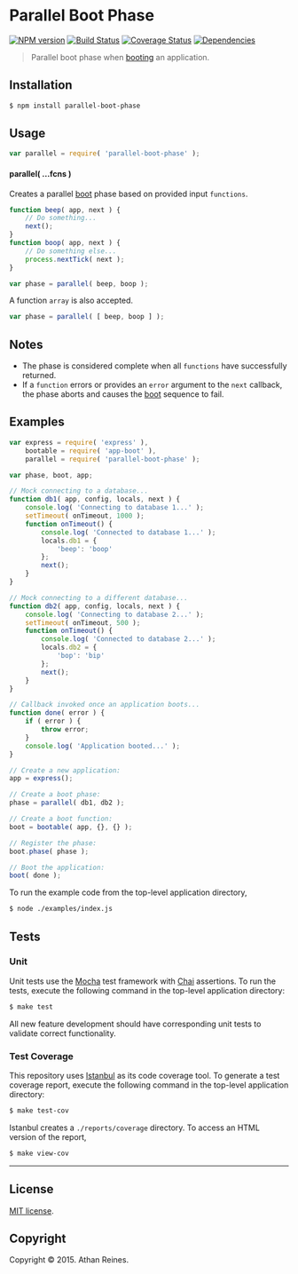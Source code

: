 Parallel Boot Phase
===
[![NPM version][npm-image]][npm-url] [![Build Status][travis-image]][travis-url] [![Coverage Status][codecov-image]][codecov-url] [![Dependencies][dependencies-image]][dependencies-url]

> Parallel boot phase when [booting](https://github.com/kgryte/node-app-boot) an application.


## Installation

``` bash
$ npm install parallel-boot-phase
```


## Usage

``` javascript
var parallel = require( 'parallel-boot-phase' );
```

#### parallel( ...fcns )

Creates a parallel [boot](https://github.com/kgryte/node-app-boot) phase based on provided input `functions`.

``` javascript
function beep( app, next ) {
	// Do something...
	next();
}
function boop( app, next ) {
	// Do something else...
	process.nextTick( next );
}

var phase = parallel( beep, boop );
```

A function `array` is also accepted.

``` javascript
var phase = parallel( [ beep, boop ] );
```


## Notes

*	The phase is considered complete when all `functions` have successfully returned.
* 	If a `function` errors or provides an `error` argument to the `next` callback, the phase aborts and causes the [boot](https://github.com/kgryte/node-app-boot) sequence to fail.


## Examples

``` javascript
var express = require( 'express' ),
	bootable = require( 'app-boot' ),
	parallel = require( 'parallel-boot-phase' );

var phase, boot, app;

// Mock connecting to a database...
function db1( app, config, locals, next ) {
	console.log( 'Connecting to database 1...' );
	setTimeout( onTimeout, 1000 );
	function onTimeout() {
		console.log( 'Connected to database 1...' );
		locals.db1 = {
			'beep': 'boop'
		};
		next();
	}
}

// Mock connecting to a different database...
function db2( app, config, locals, next ) {
	console.log( 'Connecting to database 2...' );
	setTimeout( onTimeout, 500 );
	function onTimeout() {
		console.log( 'Connected to database 2...' );
		locals.db2 = {
			'bop': 'bip'
		};
		next();
	}
}

// Callback invoked once an application boots...
function done( error ) {
	if ( error ) {
		throw error;
	}
	console.log( 'Application booted...' );
}

// Create a new application:
app = express();

// Create a boot phase:
phase = parallel( db1, db2 );

// Create a boot function:
boot = bootable( app, {}, {} );

// Register the phase:
boot.phase( phase );

// Boot the application:
boot( done );
```

To run the example code from the top-level application directory,

``` bash
$ node ./examples/index.js
```


## Tests

### Unit

Unit tests use the [Mocha](http://mochajs.org/) test framework with [Chai](http://chaijs.com) assertions. To run the tests, execute the following command in the top-level application directory:

``` bash
$ make test
```

All new feature development should have corresponding unit tests to validate correct functionality.


### Test Coverage

This repository uses [Istanbul](https://github.com/gotwarlost/istanbul) as its code coverage tool. To generate a test coverage report, execute the following command in the top-level application directory:

``` bash
$ make test-cov
```

Istanbul creates a `./reports/coverage` directory. To access an HTML version of the report,

``` bash
$ make view-cov
```


---
## License

[MIT license](http://opensource.org/licenses/MIT).


## Copyright

Copyright &copy; 2015. Athan Reines.


[npm-image]: http://img.shields.io/npm/v/parallel-boot-phase.svg
[npm-url]: https://npmjs.org/package/parallel-boot-phase

[travis-image]: http://img.shields.io/travis/kgryte/node-parallel-boot-phase/master.svg
[travis-url]: https://travis-ci.org/kgryte/node-parallel-boot-phase

[codecov-image]: https://img.shields.io/codecov/c/github/kgryte/node-parallel-boot-phase/master.svg
[codecov-url]: https://codecov.io/github/kgryte/node-parallel-boot-phase?branch=master

[dependencies-image]: http://img.shields.io/david/kgryte/node-parallel-boot-phase.svg
[dependencies-url]: https://david-dm.org/kgryte/node-parallel-boot-phase

[dev-dependencies-image]: http://img.shields.io/david/dev/kgryte/node-parallel-boot-phase.svg
[dev-dependencies-url]: https://david-dm.org/dev/kgryte/node-parallel-boot-phase

[github-issues-image]: http://img.shields.io/github/issues/kgryte/node-parallel-boot-phase.svg
[github-issues-url]: https://github.com/kgryte/node-parallel-boot-phase/issues

